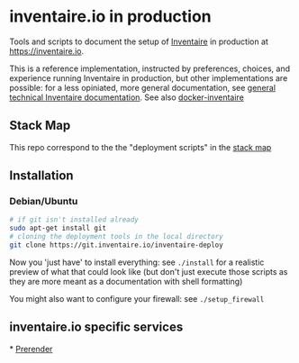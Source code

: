 # inventaire.io in production

Tools and scripts to document the setup of [Inventaire](https://github.com/inventaire/inventaire) in production at https://inventaire.io.

This is a reference implementation, instructed by preferences, choices, and experience running Inventaire in production, but other implementations are possible: for a less opiniated, more general documentation, see [general technical Inventaire documentation](https://github.com/inventaire/inventaire/docs). See also [docker-inventaire](https://github.com/inventaire/docker-inventaire)

## Stack Map
This repo correspond to the the "deployment scripts" in the [stack map](https://inventaire.github.io/stack/)

## Installation
### Debian/Ubuntu
```sh
# if git isn't installed already
sudo apt-get install git
# cloning the deployment tools in the local directory
git clone https://git.inventaire.io/inventaire-deploy
```
Now you 'just have' to install everything: see `./install` for a realistic preview of what that could look like (but don't just execute those scripts as they are more meant as a documentation with shell formatting)

You might also want to configure your firewall: see `./setup_firewall`

## inventaire.io specific services

* [Prerender](https://github.com/inventaire/prerender)
